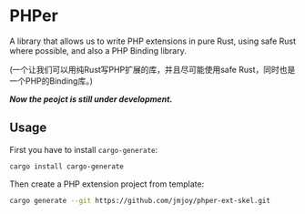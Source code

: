 # PHPer

A library that allows us to write PHP extensions in pure Rust, using safe Rust where possible, and also a PHP Binding library.

(一个让我们可以用纯Rust写PHP扩展的库，并且尽可能使用safe Rust，同时也是一个PHP的Binding库。)

***Now the peojct is still under development.***

## Usage

First you have to install `cargo-generate`:

```bash
cargo install cargo-generate
```

Then create a PHP extension project from template:

```bash
cargo generate --git https://github.com/jmjoy/phper-ext-skel.git
```

